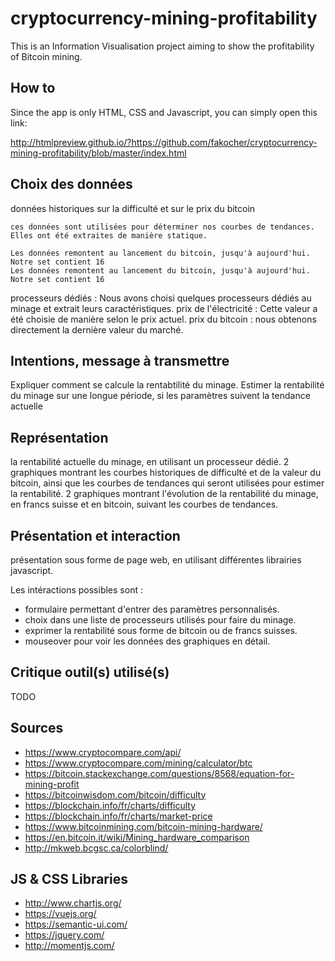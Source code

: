 # cryptocurrency-mining-profitability

This is an Information Visualisation project aiming to show the profitability of Bitcoin mining.

## How to

Since the app is only HTML, CSS and Javascript, you can simply open this link:

http://htmlpreview.github.io/?https://github.com/fakocher/cryptocurrency-mining-profitability/blob/master/index.html

## Choix des données

données historiques sur la difficulté et sur le prix du bitcoin

	ces données sont utilisées pour déterminer nos courbes de tendances. Elles ont été extraites de manière statique.
	
	Les données remontent au lancement du bitcoin, jusqu'à aujourd'hui. Notre set contient 16
	Les données remontent au lancement du bitcoin, jusqu'à aujourd'hui. Notre set contient 16
processeurs dédiés : Nous avons choisi quelques processeurs dédiés au minage et extrait leurs caractéristiques. 
prix de l'électricité : Cette valeur a été choisie de manière selon le prix actuel. 
prix du bitcoin : nous obtenons directement la dernière valeur du marché. 

## Intentions, message à transmettre

Expliquer comment se calcule la rentabtilité du minage.
Estimer la rentabilité du minage sur une longue période, si les paramètres suivent la tendance actuelle

## Représentation

la rentabilité actuelle du minage, en utilisant un processeur dédié.
2 graphiques montrant les courbes historiques de difficulté et de la valeur du bitcoin, ainsi que les courbes de tendances qui seront utilisées pour estimer la rentabilité.
2 graphiques montrant l'évolution de la rentabilité du minage, en francs suisse et en bitcoin, suivant les courbes de tendances.


## Présentation et interaction

présentation sous forme de page web, en utilisant différentes librairies javascript.

Les intéractions possibles sont : 

 -	formulaire permettant d'entrer des paramètres personnalisés.
 -	choix dans une liste de processeurs utilisés pour faire du minage.
 -	exprimer la rentabilité sous forme de bitcoin ou de francs suisses.
 -	mouseover pour voir les données des graphiques en détail. 

## Critique outil(s) utilisé(s)

TODO

## Sources

* https://www.cryptocompare.com/api/
* https://www.cryptocompare.com/mining/calculator/btc
* https://bitcoin.stackexchange.com/questions/8568/equation-for-mining-profit
* https://bitcoinwisdom.com/bitcoin/difficulty
* https://blockchain.info/fr/charts/difficulty
* https://blockchain.info/fr/charts/market-price
* https://www.bitcoinmining.com/bitcoin-mining-hardware/
* https://en.bitcoin.it/wiki/Mining_hardware_comparison
* http://mkweb.bcgsc.ca/colorblind/

## JS & CSS Libraries

* http://www.chartjs.org/
* https://vuejs.org/
* https://semantic-ui.com/
* https://jquery.com/
* http://momentjs.com/

